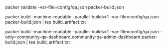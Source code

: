 packer validate -var-file=config/qa.json packer-build.json

packer build -machine-readable -parallel-builds=1  -var-file=config/qa.json packer-build.json | tee build_artifact.txt

packer build -machine-readable -parallel-builds=1  -var-file=config/qa.json -only=community-qa-dashboard,community-qa-admin-dashboard  packer-build.json | tee build_artifact.txt
